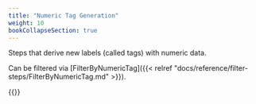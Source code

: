```yaml
---
title: "Numeric Tag Generation"
weight: 10
bookCollapseSection: true
---
```


Steps that derive new labels (called tags) with numeric data.

Can be filtered via [FilterByNumericTag]({{< relref "docs/reference/filter-steps/FilterByNumericTag.md" >}}).

{{<mynav>}}
